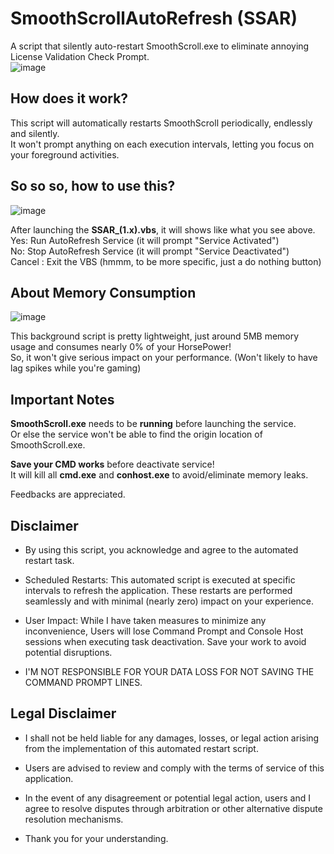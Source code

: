 # SmoothScrollAutoRefresh (SSAR)
A script that silently auto-restart SmoothScroll.exe to eliminate annoying License Validation Check Prompt.\
![image](https://github.com/TatshSiow/SmoothScrollAutoRefresh/assets/100989709/d55e3615-bdf1-4aaf-b5f5-832f6722f534)


## How does it work?
This script will automatically restarts SmoothScroll periodically, endlessly and silently.\
It won't prompt anything on each execution intervals, letting you focus on your foreground activities.


## So so so, how to use this?
![image](https://github.com/TatshSiow/SmoothScrollAutoRefresh/assets/100989709/58cfd9f1-83b0-4ace-a6e7-3b64cf607ee4)

After launching the **SSAR_(1.x).vbs**, it will shows like what you see above.\
Yes: Run AutoRefresh Service (it will prompt "Service Activated")\
No: Stop AutoRefresh Service (it will prompt "Service Deactivated")\
Cancel : Exit the VBS (hmmm, to be more specific, just a do nothing button)


## About Memory Consumption
![image](https://github.com/TatshSiow/SmoothScrollAutoRefresh/assets/100989709/cd668b7c-184b-400b-93ea-1f8d89e952c7)

This background script is pretty lightweight, just around 5MB memory usage and consumes nearly 0% of your HorsePower!\
So, it won't give serious impact on your performance. (Won't likely to have lag spikes while you're gaming)

## Important Notes
**SmoothScroll.exe** needs to be **running** before launching the service.\
Or else the service won't be able to find the origin location of SmoothScroll.exe.

**Save your CMD works** before deactivate service!\
It will kill all **cmd.exe** and **conhost.exe** to avoid/eliminate memory leaks.

Feedbacks are appreciated.

## Disclaimer

* By using this script, you acknowledge and agree to the automated restart task.

* Scheduled Restarts: This automated script is executed at specific intervals to refresh the application. These restarts are performed seamlessly and with minimal (nearly zero) impact on your experience.

* User Impact: While I have taken measures to minimize any inconvenience, Users will lose Command Prompt and Console Host sessions when executing task deactivation. Save your work to avoid potential disruptions.

* I'M NOT RESPONSIBLE FOR YOUR DATA LOSS FOR NOT SAVING THE COMMAND PROMPT LINES.

## Legal Disclaimer

* I shall not be held liable for any damages, losses, or legal action arising from the implementation of this automated restart script. 
  
* Users are advised to review and comply with the terms of service of this application.
  
* In the event of any disagreement or potential legal action, users and I agree to resolve disputes through arbitration or other alternative dispute resolution mechanisms.
  
* Thank you for your understanding.
